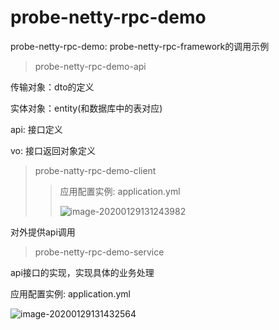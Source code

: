 # probe-netty-rpc-demo

probe-netty-rpc-demo: probe-netty-rpc-framework的调用示例

> probe-netty-rpc-demo-api

传输对象：dto的定义

实体对象：entity(和数据库中的表对应)

api: 接口定义

vo: 接口返回对象定义

> probe-natty-rpc-demo-client
>
> > 应用配置实例: application.yml
> >
> > ![image-20200129131243982](C:\Users\coral\AppData\Roaming\Typora\typora-user-images\image-20200129131243982.png)

对外提供api调用

> probe-netty-rpc-demo-service

api接口的实现，实现具体的业务处理

应用配置实例: application.yml

![image-20200129131432564](C:\Users\coral\AppData\Roaming\Typora\typora-user-images\image-20200129131432564.png)